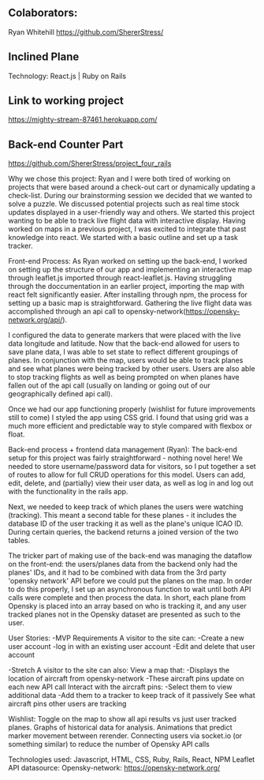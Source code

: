 ## Colaborators:
Ryan Whitehill
https://github.com/ShererStress/

## Inclined Plane
Technology:
React.js | 
Ruby on Rails

## Link to working project
https://mighty-stream-87461.herokuapp.com/

## Back-end Counter Part
https://github.com/ShererStress/project_four_rails

Why we chose this project:
Ryan and I were both tired of working on projects that were based around a check-out cart or dynamically updating a check-list. During our brainstorming session we decided that we wanted to solve a puzzle. We discussed potential projects such as real time stock updates displayed in a user-friendly way and others. We started this project wanting to be able to track live flight data with interactive display. Having worked on maps in a previous project, I was excited to integrate that past knowledge into react. We started with a basic outline and set up a task tracker.

Front-end Process:
As Ryan worked on setting up the back-end, I worked on setting up the structure of our app and implementing an interactive map through leaflet.js imported through react-leaflet.js. Having struggling through the doccumentation in an earlier project, importing the map with react felt significantly easier. After installing through npm, the process for setting up a basic map is straightforward. Gathering the live flight data was accomplished through an api call to opensky-network(https://opensky-network.org/api/). 

I configured the data to generate markers that were placed with the live data longitude and latitude. Now that the back-end allowed for users to save plane data, I was able to set state to reflect different groupings of planes. In conjunction with the map, users would be able to track planes and see what planes were being tracked by other users. Users are also able to stop tracking flights as well as being prompted on when planes have fallen out of the api call (usually on landing or going out of our geographically defined api call).

Once we had our app functioning properly (wishlist for future improvements still to come) I styled the app using CSS grid. I found that using grid was a much more efficient and predictable way to style compared with flexbox or float. 


Back-end process + frontend data management (Ryan):
The back-end setup for this project was fairly straightforward - nothing novel here! We needed to store username/password data for visitors, so I put together a set of routes to allow for full CRUD operations for this model. Users can add, edit, delete, and (partially) view their user data, as well as log in and log out with the functionality in the rails app.

Next, we needed to keep track of which planes the users were watching (tracking). This meant a second table for these planes - it includes the database ID of the user tracking it as well as the plane's unique ICAO ID. During certain queries, the backend returns a joined version of the two tables. 

The tricker part of making use of the back-end was managing the dataflow on the front-end: the users/planes data from the backend only had the planes' IDs, and it had to be combined with data from the 3rd party 'opensky network' API before we could put the planes on the map. In order to do this properly, I set up an asynchronous function to wait until both API calls were complete and then process the data. In short, each plane from Opensky is placed into an array based on who is tracking it, and any user tracked planes not in the Opensky dataset are presented as such to the user.


User Stories:
-MVP Requirements
A visitor to the site can:
-Create a new user account
-log in with an existing user account
-Edit and delete that user account

-Stretch
A visitor to the site can also:
View a map that:
  -Displays the location of aircraft from opensky-network
  -These aircraft pins update on each new API call
Interact with the aircraft pins:
  -Select them to view additional data
  -Add them to a tracker to keep track of it passively
See what aircraft pins other users are tracking


Wishlist:
Toggle on the map to show all api results vs just user tracked planes.
Graphs of historical data for analysis.
Animations that predict marker movement between rerender.
Connecting users via socket.io (or something similar) to reduce the number of Opensky API calls

Technologies used:
Javascript, HTML, CSS, Ruby, Rails, React, NPM
Leaflet
API datasource: Opensky-network: https://opensky-network.org/
